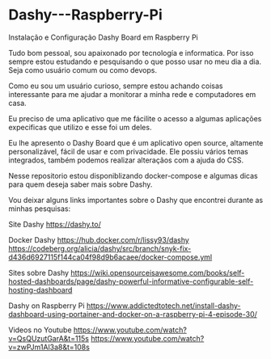 # Dashy---Raspberry-Pi
Instalação e Configuração Dashy Board em Raspberry Pi

Tudo bom pessoal, sou apaixonado por tecnología e informatica. Por isso sempre estou estudando e pesquisando o que posso usar no meu dia a dia. Seja como usuário comum ou como devops.

Como eu sou um usuário curioso, sempre estou achando coisas interessante para me ajudar a monitorar a minha rede e computadores em casa.

Eu preciso de uma aplicativo que me fácilite o acesso a algumas aplicações expecificas que utilizo e esse foi um deles.

Eu lhe apresento o Dashy Board que é um aplicativo open source, altamente personalizável, fácil de usar e com privacidade. Ele possiu vários temas integrados, também podemos realizar alteraçãos com a ajuda do CSS.



Nesse repositorio estou disponiblizando docker-compose e algumas dicas para quem deseja saber mais sobre Dashy.


Vou deixar alguns links importantes sobre o Dashy que encontrei durante as minhas pesquisas:

Site Dashy
https://dashy.to/

Docker Dashy
https://hub.docker.com/r/lissy93/dashy
https://codeberg.org/alicia/dashy/src/branch/snyk-fix-d436d6927115f144ca04f98d9b6acaee/docker-compose.yml

Sites sobre Dashy
https://wiki.opensourceisawesome.com/books/self-hosted-dashboards/page/dashy-powerful-informative-configurable-self-hosting-dashboard

Dashy on Raspberry Pi
https://www.addictedtotech.net/install-dashy-dashboard-using-portainer-and-docker-on-a-raspberry-pi-4-episode-30/

Videos no Youtube
https://www.youtube.com/watch?v=QsQUzutGarA&t=115s
https://www.youtube.com/watch?v=zwPJm1Al3a8&t=108s


